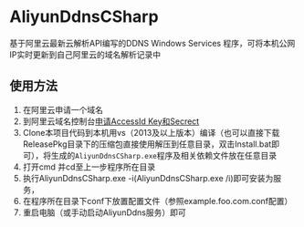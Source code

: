 # AliyunDdnsCSharp
基于阿里云最新云解析API编写的DDNS Windows Services 程序，可将本机公网IP实时更新到自己阿里云的域名解析记录中

## 使用方法
1. 在阿里云申请一个域名
2. 到阿里云域名控制台[申请AccessId Key和Secrect](https://ak-console.aliyun.com/#/accesskey)
3. Clone本项目代码到本机用vs（2013及以上版本）编译（也可以直接下载ReleasePkg目录下的压缩包直接使用解压到任意目录，双击Install.bat即可），将生成的`AliyunDdnsCSharp.exe`程序及相关依赖文件放在任意目录
4. 打开cmd 并cd至上一步程序所在目录
5. 执行AliyunDdnsCSharp.exe -i(AliyunDdnsCSharp.exe /i)即可安装为服务，
6. 在程序所在目录下conf下放置配置文件（参照example.foo.com.conf配置）
6. 重启电脑（或手动启动AliyunDdns服务）即可
